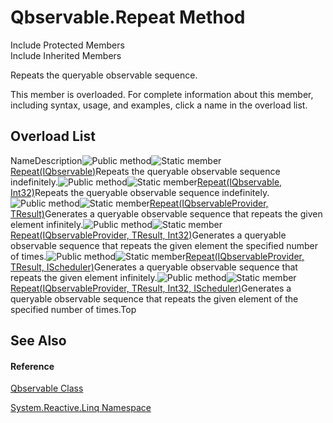 # Qbservable.Repeat Method

Include Protected Members  
Include Inherited Members

Repeats the queryable observable sequence.

This member is overloaded. For complete information about this member, including syntax, usage, and examples, click a name in the overload list.

## Overload List

NameDescription![Public method](https://reactiveui.net/assets/img/Hh303103.pubmethod(en-us,VS.103).gif "Public method")![Static member](https://reactiveui.net/assets/img/Hh244319.static(en-us,VS.103).gif "Static member")[Repeat<TSource>(IQbservable<TSource>)](https://msdn.microsoft.com/en-us/library/m:system.reactive.linq.qbservable.repeat%60%601(system.reactive.linq.iqbservable%7b%60%600%7d)(v=VS.103))Repeats the queryable observable sequence indefinitely.![Public method](https://reactiveui.net/assets/img/Hh303103.pubmethod(en-us,VS.103).gif "Public method")![Static member](https://reactiveui.net/assets/img/Hh244319.static(en-us,VS.103).gif "Static member")[Repeat<TSource>(IQbservable<TSource>, Int32)](https://msdn.microsoft.com/en-us/library/m:system.reactive.linq.qbservable.repeat%60%601(system.reactive.linq.iqbservable%7b%60%600%7d%2csystem.int32)(v=VS.103))Repeats the queryable observable sequence indefinitely.![Public method](https://reactiveui.net/assets/img/Hh303103.pubmethod(en-us,VS.103).gif "Public method")![Static member](https://reactiveui.net/assets/img/Hh244319.static(en-us,VS.103).gif "Static member")[Repeat<TResult>(IQbservableProvider, TResult)](https://msdn.microsoft.com/en-us/library/m:system.reactive.linq.qbservable.repeat%60%601(system.reactive.linq.iqbservableprovider%2c%60%600)(v=VS.103))Generates a queryable observable sequence that repeats the given element infinitely.![Public method](https://reactiveui.net/assets/img/Hh303103.pubmethod(en-us,VS.103).gif "Public method")![Static member](https://reactiveui.net/assets/img/Hh244319.static(en-us,VS.103).gif "Static member")[Repeat<TResult>(IQbservableProvider, TResult, Int32)](https://msdn.microsoft.com/en-us/library/m:system.reactive.linq.qbservable.repeat%60%601(system.reactive.linq.iqbservableprovider%2c%60%600%2csystem.int32)(v=VS.103))Generates a queryable observable sequence that repeats the given element the specified number of times.![Public method](https://reactiveui.net/assets/img/Hh303103.pubmethod(en-us,VS.103).gif "Public method")![Static member](https://reactiveui.net/assets/img/Hh244319.static(en-us,VS.103).gif "Static member")[Repeat<TResult>(IQbservableProvider, TResult, IScheduler)](https://msdn.microsoft.com/en-us/library/m:system.reactive.linq.qbservable.repeat%60%601(system.reactive.linq.iqbservableprovider%2c%60%600%2csystem.reactive.concurrency.ischeduler)(v=VS.103))Generates a queryable observable sequence that repeats the given element infinitely.![Public method](https://reactiveui.net/assets/img/Hh303103.pubmethod(en-us,VS.103).gif "Public method")![Static member](https://reactiveui.net/assets/img/Hh244319.static(en-us,VS.103).gif "Static member")[Repeat<TResult>(IQbservableProvider, TResult, Int32, IScheduler)](https://msdn.microsoft.com/en-us/library/m:system.reactive.linq.qbservable.repeat%60%601(system.reactive.linq.iqbservableprovider%2c%60%600%2csystem.int32%2csystem.reactive.concurrency.ischeduler)(v=VS.103))Generates a queryable observable sequence that repeats the given element of the specified number of times.Top

## See Also

#### Reference

[Qbservable Class](Qbservable\Qbservable.md)

[System.Reactive.Linq Namespace](System.Reactive.Linq\System.Reactive.Linq.md)
